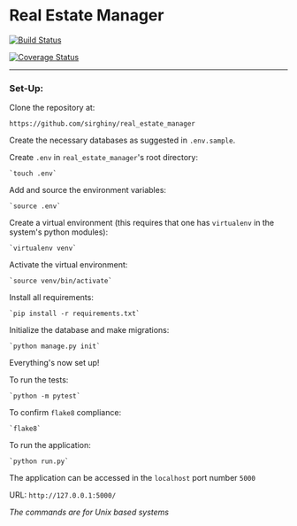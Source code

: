 # Real Estate Manager

[![Build Status](https://travis-ci.org/sirghiny/real_estate_manager.svg?branch=develop)](https://travis-ci.org/sirghiny/real_estate_manager)

[![Coverage Status](https://coveralls.io/repos/github/sirghiny/real_estate_manager/badge.svg?branch=create-more-views)](https://coveralls.io/github/sirghiny/real_estate_manager?branch=create-more-views)

***

### Set-Up:

Clone the repository at:

	https://github.com/sirghiny/real_estate_manager

Create the necessary databases as suggested in `.env.sample`.

Create `.env` in `real_estate_manager`'s root directory:

	`touch .env`

Add and source the environment variables:

	`source .env`

Create a virtual environment (this requires that one has `virtualenv` in the system's python modules):

	`virtualenv venv`

Activate the virtual environment:

	`source venv/bin/activate`

Install all requirements:

	`pip install -r requirements.txt`

Initialize the database and make migrations:

	`python manage.py init`

Everything's now set up!

To run the tests:

	`python -m pytest`

To confirm `flake8` compliance:

	`flake8`

To run the application:

	`python run.py`

The application can be accessed in the `localhost` port number `5000`

URL:
	`http://127.0.0.1:5000/`

*The commands are for Unix based systems*
